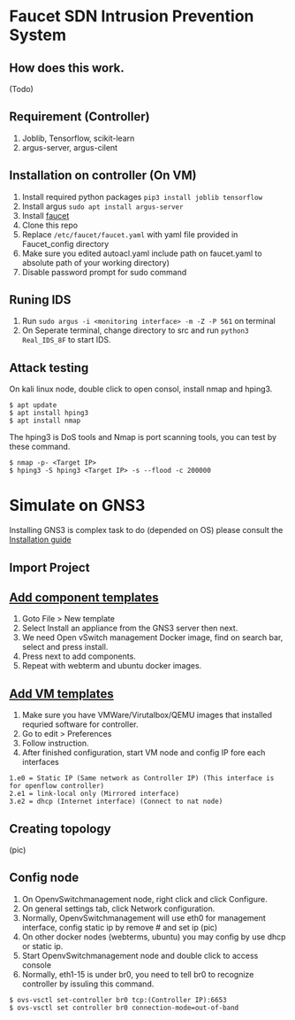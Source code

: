 # Faucet SDN Intrusion Prevention System

## How does this work.
(Todo)

## Requirement (Controller)
1. Joblib, Tensorflow, scikit-learn
2. argus-server, argus-cilent

## Installation on controller (On VM)
1. Install required python packages `pip3 install joblib tensorflow`
2. Install argus `sudo apt install argus-server`
3. Install [faucet](https://docs.faucet.nz/en/latest/tutorials/first_time.html)
4. Clone this repo
5. Replace `/etc/faucet/faucet.yaml` with yaml file provided in Faucet_config directory 
6. Make sure you edited autoacl.yaml include path on faucet.yaml to absolute path of your working directory)
7. Disable password prompt for sudo command 

## Runing IDS

1. Run `sudo argus -i <monitoring interface> -m -Z -P 561` on terminal
2. On Seperate terminal, change directory to src and run `python3 Real_IDS_8F`  to start IDS.

## Attack testing

On kali linux node, double click to open consol, install nmap and hping3.
```
$ apt update
$ apt install hping3
$ apt install nmap
```

The hping3 is DoS tools and Nmap is port scanning tools, you can test by these command.
```
$ nmap -p- <Target IP>
$ hping3 -S hping3 <Target IP> -s --flood -c 200000 
```

# Simulate on GNS3
Installing GNS3 is complex task to do (depended on OS) please consult the [Installation guide](https://docs.gns3.com/)

## Import Project

## [Add component templates](https://docs.gns3.com/1_3RdgLWgfk4ylRr99htYZrGMoFlJcmKAAaUAc8x9Ph8/index.html)
1. Goto File > New template
2. Select Install an appliance from the GNS3 server then next.
3. We need Open vSwitch management Docker image, find on search bar, select and press install.
4. Press next to add components.
5. Repeat with webterm and ubuntu docker images.

## [Add VM templates](https://docs.gns3.com/1u_D9XSSA5PVFrOrTWSw1Vn8Utvimd6ksv76F7731N84/index.html)
1. Make sure you have VMWare/Virutalbox/QEMU images that installed requried software for controller.
2. Go to edit > Preferences
3. Follow instruction.
4. After finished configuration, start VM node and config IP fore each interfaces
```
1.e0 = Static IP (Same network as Controller IP) (This interface is for openflow controller)
2.e1 = link-local only (Mirrored interface)
3.e2 = dhcp (Internet interface) (Connect to nat node)
```
## Creating topology
(pic)

## Config node
1. On OpenvSwitchmanagement node, right click and click Configure.
2. On general settings tab, click Network configuration.
3. Normally, OpenvSwitchmanagement will use eth0 for management interface, config static ip by remove # and set ip
(pic)
4. On other docker nodes (webterms, ubuntu) you may config by use dhcp or static ip.
5. Start OpenvSwitchmanagement node and double click to access console
6. Normally, eth1-15 is under br0, you need to tell br0 to recognize controller by issuling this command.
```
$ ovs-vsctl set-controller br0 tcp:(Controller IP):6653
$ ovs-vsctl set controller br0 connection-mode=out-of-band
```


